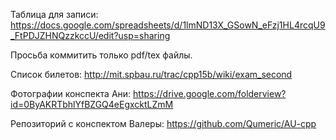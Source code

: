 Таблица для записи:
https://docs.google.com/spreadsheets/d/1lmND13X_GSowN_eFzj1HL4rcqU9_FtPDJZHNQzzkccU/edit?usp=sharing

Просьба коммитить только pdf/tex файлы.

Список билетов:
http://mit.spbau.ru/trac/cpp15b/wiki/exam_second

Фотографии конспекта Ани:
https://drive.google.com/folderview?id=0ByAKRTbhlYfBZGQ4eEgxcktLZmM

Репозиторий с конспектом Валеры:
https://github.com/Qumeric/AU-cpp
